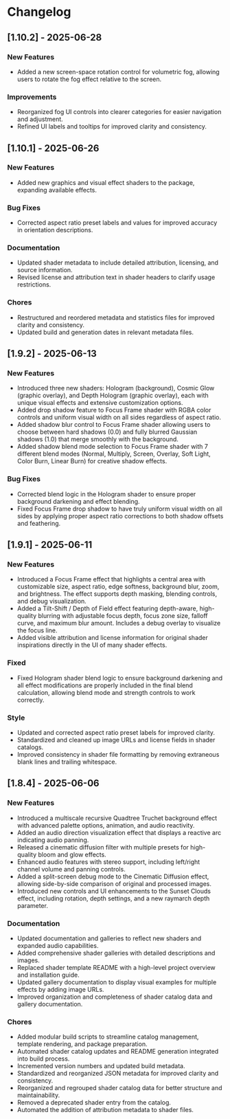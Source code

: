 # Changelog

## [1.10.2] - 2025-06-28

### New Features
- Added a new screen-space rotation control for volumetric fog, allowing users to rotate the fog effect relative to the screen.

### Improvements
- Reorganized fog UI controls into clearer categories for easier navigation and adjustment.
- Refined UI labels and tooltips for improved clarity and consistency.

## [1.10.1] - 2025-06-26

### New Features
- Added new graphics and visual effect shaders to the package, expanding available effects.

### Bug Fixes
- Corrected aspect ratio preset labels and values for improved accuracy in orientation descriptions.

### Documentation
- Updated shader metadata to include detailed attribution, licensing, and source information.
- Revised license and attribution text in shader headers to clarify usage restrictions.

### Chores
- Restructured and reordered metadata and statistics files for improved clarity and consistency.
- Updated build and generation dates in relevant metadata files.

## [1.9.2] - 2025-06-13

### New Features
- Introduced three new shaders: Hologram (background), Cosmic Glow (graphic overlay), and Depth Hologram (graphic overlay), each with unique visual effects and extensive customization options.
- Added drop shadow feature to Focus Frame shader with RGBA color controls and uniform visual width on all sides regardless of aspect ratio.
- Added shadow blur control to Focus Frame shader allowing users to choose between hard shadows (0.0) and fully blurred Gaussian shadows (1.0) that merge smoothly with the background.
- Added shadow blend mode selection to Focus Frame shader with 7 different blend modes (Normal, Multiply, Screen, Overlay, Soft Light, Color Burn, Linear Burn) for creative shadow effects.

### Bug Fixes
- Corrected blend logic in the Hologram shader to ensure proper background darkening and effect blending.
- Fixed Focus Frame drop shadow to have truly uniform visual width on all sides by applying proper aspect ratio corrections to both shadow offsets and feathering.

## [1.9.1] - 2025-06-11

### New Features
- Introduced a Focus Frame effect that highlights a central area with customizable size, aspect ratio, edge softness, background blur, zoom, and brightness. The effect supports depth masking, blending controls, and debug visualization.
- Added a Tilt-Shift / Depth of Field effect featuring depth-aware, high-quality blurring with adjustable focus depth, focus zone size, falloff curve, and maximum blur amount. Includes a debug overlay to visualize the focus line.
- Added visible attribution and license information for original shader inspirations directly in the UI of many shader effects.

### Fixed
- Fixed Hologram shader blend logic to ensure background darkening and all effect modifications are properly included in the final blend calculation, allowing blend mode and strength controls to work correctly.

### Style
- Updated and corrected aspect ratio preset labels for improved clarity.
- Standardized and cleaned up image URLs and license fields in shader catalogs.
- Improved consistency in shader file formatting by removing extraneous blank lines and trailing whitespace.

## [1.8.4] - 2025-06-06

### New Features
- Introduced a multiscale recursive Quadtree Truchet background effect with advanced palette options, animation, and audio reactivity.
- Added an audio direction visualization effect that displays a reactive arc indicating audio panning.
- Released a cinematic diffusion filter with multiple presets for high-quality bloom and glow effects.
- Enhanced audio features with stereo support, including left/right channel volume and panning controls.
- Added a split-screen debug mode to the Cinematic Diffusion effect, allowing side-by-side comparison of original and processed images.
- Introduced new controls and UI enhancements to the Sunset Clouds effect, including rotation, depth settings, and a new raymarch depth parameter.

### Documentation
- Updated documentation and galleries to reflect new shaders and expanded audio capabilities.
- Added comprehensive shader galleries with detailed descriptions and images.
- Replaced shader template README with a high-level project overview and installation guide.
- Updated gallery documentation to display visual examples for multiple effects by adding image URLs.
- Improved organization and completeness of shader catalog data and gallery documentation.

### Chores
- Added modular build scripts to streamline catalog management, template rendering, and package preparation.
- Automated shader catalog updates and README generation integrated into build process.
- Incremented version numbers and updated build metadata.
- Standardized and reorganized JSON metadata for improved clarity and consistency.
- Reorganized and regrouped shader catalog data for better structure and maintainability.
- Removed a deprecated shader entry from the catalog.
- Automated the addition of attribution metadata to shader files.
